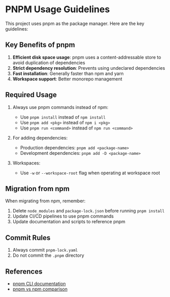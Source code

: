 # PNPM Usage Guidelines

This project uses pnpm as the package manager. Here are the key guidelines:

## Key Benefits of pnpm

1. **Efficient disk space usage**: pnpm uses a content-addressable store to avoid duplication of dependencies
2. **Strict dependency resolution**: Prevents using undeclared dependencies
3. **Fast installation**: Generally faster than npm and yarn
4. **Workspace support**: Better monorepo management

## Required Usage

1. Always use pnpm commands instead of npm:
   - Use `pnpm install` instead of `npm install`
   - Use `pnpm add <pkg>` instead of `npm i <pkg>`
   - Use `pnpm run <command>` instead of `npm run <command>`

2. For adding dependencies:
   - Production dependencies: `pnpm add <package-name>`
   - Development dependencies: `pnpm add -D <package-name>`

3. Workspaces:
   - Use `-w` or `--workspace-root` flag when operating at workspace root

## Migration from npm

When migrating from npm, remember:

1. Delete `node_modules` and `package-lock.json` before running `pnpm install`
2. Update CI/CD pipelines to use pnpm commands
3. Update documentation and scripts to reference pnpm

## Commit Rules

1. Always commit `pnpm-lock.yaml`
2. Do not commit the `.pnpm` directory

## References

- [pnpm CLI documentation](https://pnpm.io/pnpm-cli)
- [pnpm vs npm comparison](https://pnpm.io/feature-comparison)
